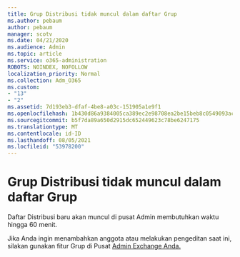 ```yaml
---
title: Grup Distribusi tidak muncul dalam daftar Grup
ms.author: pebaum
author: pebaum
manager: scotv
ms.date: 04/21/2020
ms.audience: Admin
ms.topic: article
ms.service: o365-administration
ROBOTS: NOINDEX, NOFOLLOW
localization_priority: Normal
ms.collection: Adm_O365
ms.custom:
- "13"
- "2"
ms.assetid: 7d193eb3-dfaf-4be8-a03c-151905a1e9f1
ms.openlocfilehash: 1b430d86a9384005ca389ec2e98708ea2be15beb8c0549093acb829f90189d38
ms.sourcegitcommit: b5f7da89a650d2915dc652449623c78be6247175
ms.translationtype: MT
ms.contentlocale: id-ID
ms.lasthandoff: 08/05/2021
ms.locfileid: "53978200"
---
```

# <a name="distribution-group-not-showing-in-groups-list"></a>Grup Distribusi tidak muncul dalam daftar Grup

Daftar Distribusi baru akan muncul di pusat Admin membutuhkan waktu hingga 60 menit.
  
Jika Anda ingin menambahkan anggota atau melakukan pengeditan saat ini, silakan gunakan fitur Grup di Pusat [Admin Exchange Anda.](https://outlook.office365.com/ecp/?rfr=Admin_o365&amp;exsvurl=1)
  